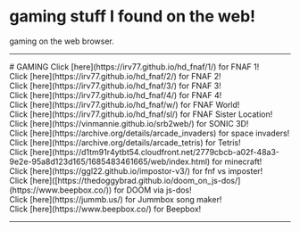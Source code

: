 # gaming stuff I found on the web!
gaming on the web browser.<br>

<hr>
# GAMING
Click [here](https://irv77.github.io/hd_fnaf/1/) for FNAF 1!<br>
Click [here](https://irv77.github.io/hd_fnaf/2/) for FNAF 2!<br>
Click [here](https://irv77.github.io/hd_fnaf/3/) for FNAF 3!<br>
Click [here](https://irv77.github.io/hd_fnaf/4/) for FNAF 4!<br>
Click [here](https://irv77.github.io/hd_fnaf/w/) for FNAF World!<br>
Click [here](https://irv77.github.io/hd_fnaf/sl/) for FNAF Sister Location!<br>
Click [here](https://vinmannie.github.io/srb2web/) for SONIC 3D!<br>
Click [here](https://archive.org/details/arcade_invaders) for space invaders!<br>
Click [here](https://archive.org/details/arcade_tetris) for Tetris!<br>
Click [here](https://d1tm91r4ytbt54.cloudfront.net/2779cbcb-a02f-48a3-9e2e-95a8d123d165/1685483461665/web/index.html) for minecraft!<br> 
Click [here](https://ggl22.github.io/impostor-v3/) for fnf vs imposter!<br> 
Click [here]([https://thedoggybrad.github.io/doom_on_js-dos/](https://www.beepbox.co/)) for DOOM via js-dos!<br> 
Click [here](https://jummb.us/) for Jummbox song maker!<br> 
Click [here](https://www.beepbox.co/) for Beepbox!<br>
 <hr>

